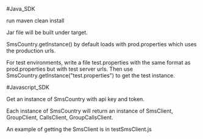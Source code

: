 #Java_SDK

run maven clean install

Jar file will be built under target.

SmsCountry.getInstance() by default loads with prod.properties which uses the production urls.

For test environments, write a file test.properties with the same format as prod.properties but with test server urls. Then use SmsCountry.getInstance("test.properties") to get the test instance.

#Javascript_SDK

Get an instance of SmsCountry with api key and token.

Each instance of SmsCountry will return an instance of SmsClient, GroupClient, CallsClient, GroupCallsClient.

An example of getting the SmsClient is in testSmsClient.js
